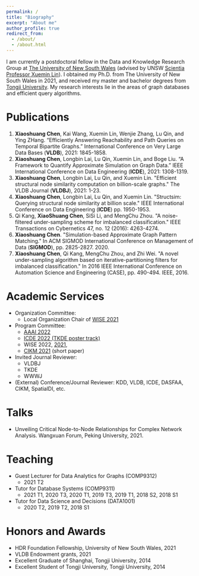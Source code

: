 ```yaml
---
permalink: /
title: "Biography"
excerpt: "About me"
author_profile: true
redirect_from: 
  - /about/
  - /about.html
---
```

I am currently a postdoctoral fellow in the Data and Knowledge Research Group at [The University of New South Wales](https://unsw.edu.au/) (advised by UNSW [Scientia Professor Xuemin Lin](https://www.cse.unsw.edu.au/~lxue/)). I obtained my Ph.D. from The University of New South Wales in 2021, and received my master and bachelor degrees from [Tongji University](https://en.tongji.edu.cn/). My research interests lie in the areas of graph databases and efficient query algorithms.

Publications
======
1.  **Xiaoshuang Chen**, Kai Wang, Xuemin Lin, Wenjie Zhang, Lu Qin, and Ying ZHang. “Efficiently Answering Reachability and Path Queries on Temporal Bipartite Graphs.” International Conference on Very Large Data Bases (**VLDB**), 2021: 1845-1858.
2.	**Xiaoshuang Chen**, Longbin Lai, Lu Qin, Xuemin Lin, and Boge Liu. “A Framework to Quantify Approximate Simulation on Graph Data.” IEEE International Conference on Data Engineering (**ICDE**), 2021: 1308-1319.
3.	**Xiaoshuang Chen**, Longbin Lai, Lu Qin, and Xuemin Lin. "Efficient structural node similarity computation on billion-scale graphs." The VLDB Journal (**VLDBJ**), 2021: 1-23.  
4.	**Xiaoshuang Chen**, Longbin Lai, Lu Qin, and Xuemin Lin. "Structsim: Querying structural node similarity at billion scale." IEEE International Conference on Data Engineering (**ICDE**) pp. 1950-1953. 
5.	Qi Kang, **XiaoShuang Chen**, SiSi Li, and MengChu Zhou. "A noise-filtered under-sampling scheme for imbalanced classification." IEEE Transactions on Cybernetics 47, no. 12 (2016): 4263-4274.
6.	**Xiaoshuang Chen**. "Simulation-based Approximate Graph Pattern Matching." In ACM SIGMOD International Conference on Management of Data (**SIGMOD**), pp. 2825-2827. 2020.
7.	**Xiaoshuang Chen**, Qi Kang, MengChu Zhou, and Zhi Wei. "A novel under-sampling algorithm based on iterative-partitioning filters for imbalanced classification." In 2016 IEEE International Conference on Automation Science and Engineering (CASE), pp. 490-494. IEEE, 2016.

Academic Services
======
- Organization Committee:
  - Local Organization Chair of [WISE 2021](http://www.wise-conferences.org/2021/organizing-committee.html)
- Program Committee: 
  - [AAAI 2022](https://aaai.org/Conferences/AAAI-22/)
  - [ICDE 2022 (TKDE poster track)](https://icde2022.ieeecomputer.my/)
  - WISE 2022, [2021](http://www.wise-conferences.org/2021/index.html), 
  - [CIKM 2021](https://www.cikm2021.org/) (short paper)
- Invited Journal Reviewer:
  - VLDBJ
  - TKDE
  - WWWJ
- (External) Conference/Journal Reviewer: KDD, VLDB, ICDE, DASFAA, CIKM, SpatialDI, etc. 

Talks
======
- Unveiling Critical Node-to-Node Relationships for Complex Network Analysis. Wangxuan Forum, Peking University, 2021.

Teaching
======
- Guest Lecturer for Data Analytics for Graphs (COMP9312) 
  - 2021 T2
- Tutor for Database Systems (COMP9311)
  - 2021 T1, 2020 T3, 2020 T1, 2019 T3, 2019 T1, 2018 S2, 2018 S1
- Tutor for Data Science and Decisions (DATA1001) 
  - 2020 T2, 2019 T2, 2018 S1

Honors and Awards
======
- HDR Foundation Fellowship, University of New South Wales, 2021
- VLDB Endowment grants, 2021
- Excellent Graduate of Shanghai, Tongji University, 2014
- Excellent Student of Tongji University, Tongji University, 2014
